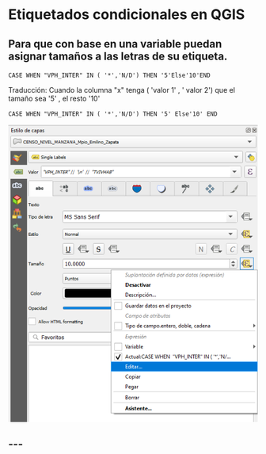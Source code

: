 # Etiquetados condicionales en QGIS

## Para que con base en una variable puedan asignar tamaños a las letras de su etiqueta.

```
CASE WHEN "VPH_INTER" IN ( '*','N/D') THEN '5'Else'10'END
```

Traducción: Cuando la columna "x" tenga ( 'valor 1' , ' valor 2') que el tamaño sea '5' , el resto '10'

```
CASE WHEN "VPH_INTER" IN ( '*','N/D') THEN '5' Else'10' END 
```

![Alt text](EvAjaewVIAAU1ed.png?raw=true "Title")

## ---
